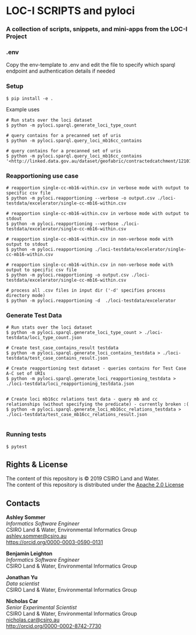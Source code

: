 # LOC-I SCRIPTS and pyloci

### A collection of scripts, snippets, and mini-apps from the LOC-I Project

### .env

Copy the env-template to .env and edit the file to specify which sparql endpoint
and authentication details if needed

### Setup

```
$ pip install -e .
```

Example uses
```
# Run stats over the loci dataset
$ python -m pyloci.sparql.generate_loci_type_count 

# query contains for a precanned set of uris
$ python -m pyloci.sparql.query_loci_mb16cc_contains

# query contains for a precanned set of uris
$ python -m pyloci.sparql.query_loci_mb16cc_contains '<http://linked.data.gov.au/dataset/geofabric/contractedcatchment/12101547>'
```
### Reapportioning use case

```
# reapportion single-cc-mb16-within.csv in verbose mode with output to specific csv file
$ python -m pyloci.reapportioning --verbose -o output.csv ./loci-testdata/excelerator/single-cc-mb16-within.csv

# reapportion single-cc-mb16-within.csv in verbose mode with output to stdout
$ python -m pyloci.reapportioning --verbose ./loci-testdata/excelerator/single-cc-mb16-within.csv

# reapportion single-cc-mb16-within.csv in non-verbose mode with output to stdout
$ python -m pyloci.reapportioning ./loci-testdata/excelerator/single-cc-mb16-within.csv

# reapportion single-cc-mb16-within.csv in non-verbose mode with output to specific csv file
$ python -m pyloci.reapportioning -o output.csv ./loci-testdata/excelerator/single-cc-mb16-within.csv

# process all .csv files in input dir ('-d' specifies process directory mode)
$ python -m pyloci.reapportioning -d  ./loci-testdata/excelerator
```

### Generate Test Data
```
# Run stats over the loci dataset
$ python -m pyloci.sparql.generate_loci_type_count > ./loci-testdata/loci_type_count.json

# Create test_case_contains_result testdata
$ python -m pyloci.sparql.generate_loci_contains_testdata > ./loci-testdata/test_case_contains_result.json

# Create reapportioning test dataset - queries contains for Test Case A-C set of URIs 
$ python -m pyloci.sparql.generate_loci_reapportioning_testdata > ./loci-testdata/loci_reapportioning_testdata.json


# Create loci mb16cc relations test data - query mb and cc relationships (without specifying the predicate) - currently broken :(
$ python -m pyloci.sparql.generate_loci_mb16cc_relations_testdata > ./loci-testdata/test_case_mb16cc_relations_result.json


```

### Running tests
```
$ pytest
```


## Rights & License
The content of this repository is &copy; 2019 CSIRO Land and Water.  
The content of this repository is distributed under the [Apache 2.0 License](https://www.apache.org/licenses/LICENSE-2.0)

## Contacts

**Ashley Sommer**  
*Informatics Software Engineer*  
CSIRO Land & Water, Environmental Informatics Group  
<ashley.sommer@csiro.au>  
<https://orcid.org/0000-0003-0590-0131>  


**Benjamin Leighton**  
*Informatics Software Engineer*  
CSIRO Land & Water, Environmental Informatics Group  

**Jonathan Yu**  
*Data scientist*  
CSIRO Land & Water, Environmental Informatics Group  


**Nicholas Car**  
*Senior Experimental Scientist*  
CSIRO Land & Water, Environmental Informatics Group  
<nicholas.car@csiro.au>  
<http://orcid.org/0000-0002-8742-7730>  

